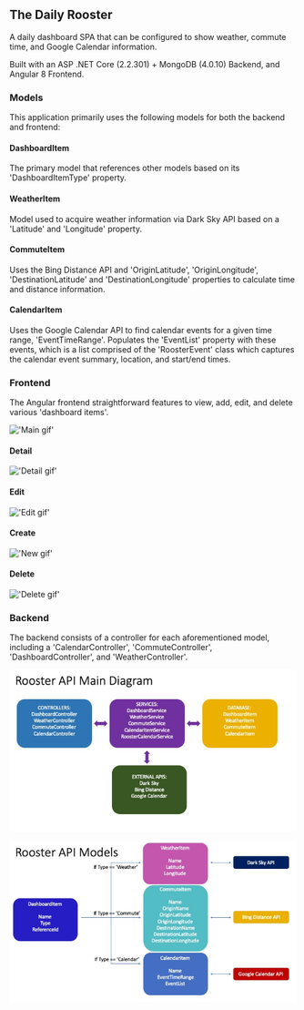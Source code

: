 ## The Daily Rooster

A daily dashboard SPA that can be configured to show weather, commute time, and Google Calendar information.

Built with an ASP .NET Core (2.2.301) + MongoDB (4.0.10) Backend, and Angular 8 Frontend.

### Models

This application primarily uses the following models for both the backend and frontend:

#### DashboardItem

The primary model that references other models based on its 'DashboardItemType' property. 

#### WeatherItem

Model used to acquire weather information via Dark Sky API based on a 'Latitude' and 'Longitude' property.

#### CommuteItem

Uses the Bing Distance API and 'OriginLatitude', 'OriginLongitude', 'DestinationLatitude' and 'DestinationLongitude' properties to calculate time and distance information.

#### CalendarItem

Uses the Google Calendar API to find calendar events for a given time range, 'EventTimeRange'. Populates the 'EventList' property with these events, which is a list comprised of the 'RoosterEvent' class which captures the calendar event summary, location, and start/end times.


### Frontend 

The Angular frontend straightforward features to view, add, edit, and delete various 'dashboard items'.

!['Main gif'](readme-material/Main.gif)

#### Detail

!['Detail gif'](readme-material/Detail.gif)

#### Edit

!['Edit gif'](readme-material/Edit.gif)

#### Create

!['New gif'](readme-material/New.gif)

#### Delete

!['Delete gif'](readme-material/Delete.gif)


### Backend 

The backend consists of a controller for each aforementioned model, including a 'CalendarController', 'CommuteController', 'DashboardController', and 'WeatherController'.

<p align="center">
	<img src="readme-material/diagram/main.jpeg">
</p>

<p align="center">
	<img src="readme-material/diagram/model.jpeg">
</p>


